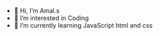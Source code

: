 - 👋 Hi, I’m Amal.s
- 👀 I’m interested in Coding 
- 🌱 I’m currently learning JavaScript html and css


